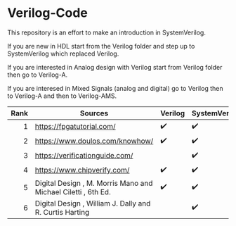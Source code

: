 # Verilog-Code
This repository is an effort to make an introduction in SystemVerilog.

If you are new in HDL start from the Verilog folder and step up to SystemVerilog which replaced Verilog.

If you are interested in Analog design with Verilog start from Verilog folder then go to Verilog-A.

If you are interesed in Mixed Signals (analog and digital) go to Verilog then to Verilog-A and then to Verilog-AMS.


| Rank |                          Sources                              |       Verilog      |    SystemVerilog   |        UVM         |        VHDL        |      SystemC       | 
|-----:|---------------------------------------------------------------|-------------------|-------------------|-------------------|-------------------|-------------------| 
|     1| https://fpgatutorial.com/                                     | :heavy_check_mark: | :heavy_check_mark: |                    | :heavy_check_mark: | :heavy_check_mark: | 
|     2| https://www.doulos.com/knowhow/                               | :heavy_check_mark: | :heavy_check_mark: |                    | :heavy_check_mark: | :heavy_check_mark: | 
|     3| https://verificationguide.com/                                |                    | :heavy_check_mark: | :heavy_check_mark: |                    | :heavy_check_mark: | 
|     4| https://www.chipverify.com/                                   | :heavy_check_mark: | :heavy_check_mark: | :heavy_check_mark: |                    |                    | 
|     5| Digital Design , M. Morris Mano and Michael Ciletti , 6th Ed. | :heavy_check_mark: | :heavy_check_mark: |                    | :heavy_check_mark: |                    | 
|     6| Digital Design , William J. Dally and R. Curtis Harting       |                    | :heavy_check_mark: |                    |                    |                    | 
